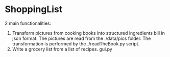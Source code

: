 # ShoppingList
2 main functionalities:
1. Transform pictures from cooking books into structured ingredients bill in json format.
       The pictures are read from the ./data/pics folder.
       The transformation is performed by the ./readTheBook.py script.
2. Write a grocery list from a list of recipes.
       gui.py